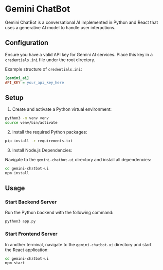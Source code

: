 # Gemini ChatBot

Gemini ChatBot is a conversational AI implemented in Python and React that uses a generative AI model to handle user
interactions.

## Configuration

Ensure you have a valid API key for Gemini AI services. Place this key in a `credentials.ini` file under the root
directory.

Example structure of `credentials.ini`:

```ini
[gemini_ai]
API_KEY = your_api_key_here
```

## Setup

1. Create and activate a Python virtual environment:

```bash
python3 -m venv venv
source venv/bin/activate
```

2. Install the required Python packages:

```bash
pip install -r requirements.txt
```

3. Install Node.js Dependencies:

Navigate to the `gemini-chatbot-ui` directory and install all dependencies:

```bash
cd gemini-chatbot-ui
npm install
```

## Usage

### Start Backend Server

Run the Python backend with the following command:

```bash
python3 app.py
```

### Start Frontend Server

In another terminal, navigate to the `gemini-chatbot-ui` directory and start the React application:

```bash
cd gemini-chatbot-ui
npm start
```
